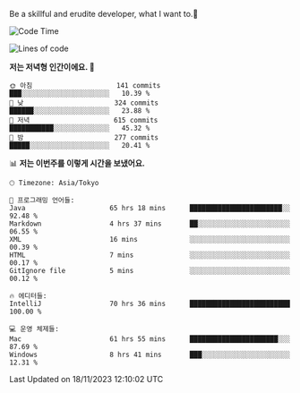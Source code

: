 Be a skillful and erudite developer, what I want to.👶

<!--START_SECTION:waka-->
![Code Time](http://img.shields.io/badge/Code%20Time-177%20hrs%2041%20mins-blue)

![Lines of code](https://img.shields.io/badge/%EC%A0%80%EB%8A%94%20%EC%97%AC%ED%83%9C%EA%B9%8C%EC%A7%80%20-733.3%20thousand%20%EC%A4%84%EC%9D%98%20%EC%BD%94%EB%93%9C%EB%A5%BC%20%EC%9E%91%EC%84%B1%ED%96%88%EC%96%B4%EC%9A%94.-blue)

**저는 저녁형 인간이에요. 🦉** 

```text
🌞 아침                     141 commits         ███░░░░░░░░░░░░░░░░░░░░░░   10.39 % 
🌆 낮　                     324 commits         ██████░░░░░░░░░░░░░░░░░░░   23.88 % 
🌃 저녁                     615 commits         ███████████░░░░░░░░░░░░░░   45.32 % 
🌙 밤　                     277 commits         █████░░░░░░░░░░░░░░░░░░░░   20.41 % 
```


📊 **저는 이번주를 이렇게 시간을 보냈어요.** 

```text
🕑︎ Timezone: Asia/Tokyo

💬 프로그래밍 언어들: 
Java                     65 hrs 18 mins      ███████████████████████░░   92.48 % 
Markdown                 4 hrs 37 mins       ██░░░░░░░░░░░░░░░░░░░░░░░   06.55 % 
XML                      16 mins             ░░░░░░░░░░░░░░░░░░░░░░░░░   00.39 % 
HTML                     7 mins              ░░░░░░░░░░░░░░░░░░░░░░░░░   00.17 % 
GitIgnore file           5 mins              ░░░░░░░░░░░░░░░░░░░░░░░░░   00.12 % 

🔥 에디터들: 
IntelliJ                 70 hrs 36 mins      █████████████████████████   100.00 % 

💻 운영 체제들: 
Mac                      61 hrs 55 mins      ██████████████████████░░░   87.69 % 
Windows                  8 hrs 41 mins       ███░░░░░░░░░░░░░░░░░░░░░░   12.31 % 
```


 Last Updated on 18/11/2023 12:10:02 UTC
<!--END_SECTION:waka-->
